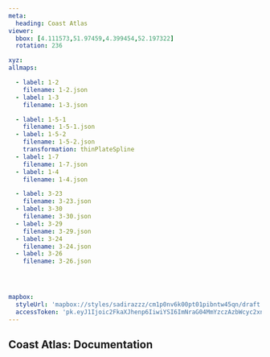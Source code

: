 ```yaml
---
meta:
  heading: Coast Atlas
viewer:
  bbox: [4.111573,51.97459,4.399454,52.197322]
  rotation: 236

xyz:
allmaps:

  - label: 1-2
    filename: 1-2.json
  - label: 1-3
    filename: 1-3.json

  - label: 1-5-1
    filename: 1-5-1.json
  - label: 1-5-2
    filename: 1-5-2.json
    transformation: thinPlateSpline
  - label: 1-7
    filename: 1-7.json
  - label: 1-4
    filename: 1-4.json

  - label: 3-23
    filename: 3-23.json
  - label: 3-30
    filename: 3-30.json
  - label: 3-29
    filename: 3-29.json
  - label: 3-24
    filename: 3-24.json
  - label: 3-26
    filename: 3-26.json




mapbox:
  styleUrl: 'mapbox://styles/sadirazzz/cm1p0nv6k00pt01pibntw45qn/draft'
  accessToken: 'pk.eyJ1Ijoic2FkaXJhenp6IiwiYSI6ImNraG04MmYzczAzbWcyc2xndzU5Y2F2b2cifQ.rzt5vksSmX0ExoTkx6X1xQ'
---
```


## Coast Atlas: Documentation